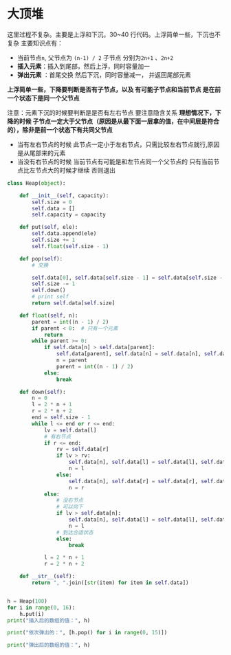 # 大顶堆

这里过程不复杂。主要是上浮和下沉，30~40 行代码。上浮简单一些，下沉也不复杂
主要知识点有：
* 当前节点`n`, 父节点为 `(n-1) / 2` 子节点 分别为`2n+1` 、`2n+2`
* **插入元素**：插入到尾部，然后上浮，同时容量加一
* **弹出元素** ：首尾交换 然后下沉，同时容量减一， 并返回尾部元素

**上浮简单一些，下降要判断是否有子节点，以及 有可能子节点和当前节点 是在前一个状态下是同一个父节点**

注意：元素下沉的时候要判断是是否有左右节点 要注意隐含关系 **理想情况下，下降的时候 子节点一定大于父节点（原因是从最下面一层拿的值，在中间层是符合的），除非是前一个状态下有共同父节点**
* 当有左右节点的时候 此节点一定小于左右节点，只需比较左右节点就行,原因是从尾部来的元素
* 当没有右节点的时候 当前节点有可能是和左节点同一个父节点的 只有当前节点比左节点大的时候才继续 否则退出


```python
class Heap(object):

    def __init__(self, capacity):
        self.size = 0
        self.data = []
        self.capacity = capacity

    def put(self, ele):
        self.data.append(ele)
        self.size += 1
        self.float(self.size - 1)

    def pop(self):
        # 交换

        self.data[0], self.data[self.size - 1] = self.data[self.size - 1], self.data[0]
        self.size -= 1
        self.down()
        # print self
        return self.data[self.size]

    def float(self, n):
        parent = int((n - 1) / 2)
        if parent < 0:  # 只有一个元素
            return
        while parent >= 0:
            if self.data[n] > self.data[parent]:
                self.data[parent], self.data[n] = self.data[n], self.data[parent]
                n = parent
                parent = int((n - 1) / 2)
            else:
                break

    def down(self):
        n = 0
        l = 2 * n + 1
        r = 2 * n + 2
        end = self.size - 1
        while l <= end or r <= end:
            lv = self.data[l]
            # 有右节点
            if r <= end:
                rv = self.data[r]
                if lv > rv:
                    self.data[n], self.data[l] = self.data[l], self.data[n]
                    n = l
                else:
                    self.data[n], self.data[r] = self.data[r], self.data[n]
                    n = r
            else:
                # 没右节点
                # 可以向下
                if lv > self.data[n]:
                    self.data[n], self.data[l] = self.data[l], self.data[n]
                    n = l
                # 到达合适状态
                else:
                    break

            l = 2 * n + 1
            r = 2 * n + 2

    def __str__(self):
        return ", ".join([str(item) for item in self.data])


h = Heap(100)
for i in range(0, 16):
    h.put(i)
print("插入后的数组的值：", h)

print("依次弹出的：", [h.pop() for i in range(0, 15)])

print("弹出后的数组的值：", h)

```
